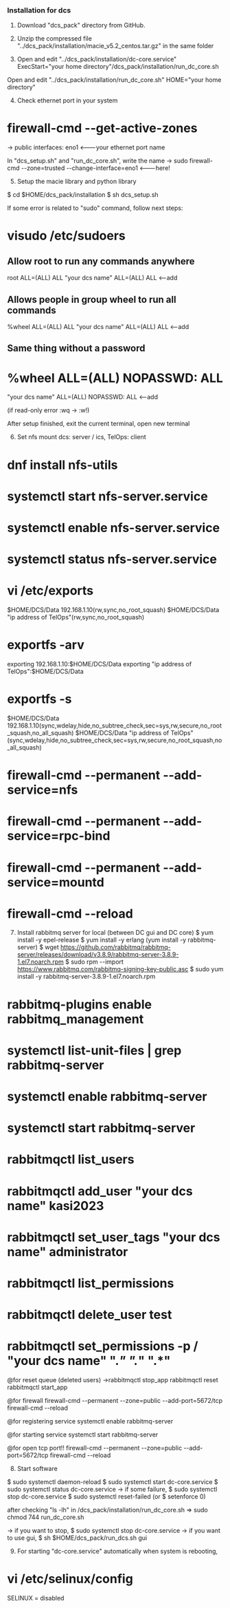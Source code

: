 ### Installation for dcs ### 

1. Download "dcs_pack" directory from GitHub.


2. Unzip the compressed file "../dcs_pack/installation/macie_v5.2_centos.tar.gz" in the same folder


3. Open and edit "../dcs_pack/installation/dc-core.service"
ExecStart="your home directory"/dcs_pack/installation/run_dc_core.sh

Open and edit "../dcs_pack/installation/run_dc_core.sh"
HOME="your home directory"


4. Check ethernet port in your system

# firewall-cmd --get-active-zones
-> public
	interfaces: eno1 <---your ethernet port name

In "dcs_setup.sh" and "run_dc_core.sh", write the name
-> sudo firewall-cmd --zone=trusted --change-interface=eno1 <---here!


5. Setup the macie library and python library

$ cd $HOME/dcs_pack/installation
$ sh dcs_setup.sh

If some error is related to "sudo" command,
follow next steps:

# visudo /etc/sudoers

## Allow root to run any commands anywhere
root    ALL=(ALL)       ALL
"your dcs name"    ALL=(ALL)       ALL <--add

## Allows people in group wheel to run all commands
%wheel  ALL=(ALL)       ALL
"your dcs name"    ALL=(ALL)       ALL <--add

## Same thing without a password
# %wheel        ALL=(ALL)       NOPASSWD: ALL
"your dcs name"            ALL=(ALL)       NOPASSWD: ALL <--add

(if read-only error :wq -> :w!)

After setup finished, exit the current terminal, open new terminal


6. Set nfs mount
dcs: server / ics, TelOps: client

# dnf install nfs-utils

# systemctl start nfs-server.service
# systemctl enable nfs-server.service
# systemctl status nfs-server.service

# vi /etc/exports
$HOME/DCS/Data 192.168.1.10(rw,sync,no_root_squash)
$HOME/DCS/Data "ip address of TelOps"(rw,sync,no_root_squash)

# exportfs -arv
exporting 192.168.1.10:$HOME/DCS/Data
exporting "ip address of TelOps":$HOME/DCS/Data

# exportfs -s
$HOME/DCS/Data  192.168.1.10(sync,wdelay,hide,no_subtree_check,sec=sys,rw,secure,no_root_squash,no_all_squash)
$HOME/DCS/Data  "ip address of TelOps"(sync,wdelay,hide,no_subtree_check,sec=sys,rw,secure,no_root_squash,no_all_squash)


# firewall-cmd --permanent --add-service=nfs
# firewall-cmd --permanent --add-service=rpc-bind
# firewall-cmd --permanent --add-service=mountd
# firewall-cmd --reload


7. Install rabbitmq server for local (between DC gui and DC core)
$ yum install -y epel-release
$ yum install -y erlang
(yum install -y rabbitmq-server)
$ wget https://github.com/rabbitmq/rabbitmq-server/releases/download/v3.8.9/rabbitmq-server-3.8.9-1.el7.noarch.rpm
$ sudo rpm --import https://www.rabbitmq.com/rabbitmq-signing-key-public.asc
$ sudo yum install -y rabbitmq-server-3.8.9-1.el7.noarch.rpm

# rabbitmq-plugins enable rabbitmq_management
# systemctl list-unit-files | grep rabbitmq-server
# systemctl enable rabbitmq-server
# systemctl start rabbitmq-server
# rabbitmqctl list_users
# rabbitmqctl add_user "your dcs name" kasi2023
# rabbitmqctl set_user_tags "your dcs name" administrator
# rabbitmqctl list_permissions
# rabbitmqctl delete_user test
# rabbitmqctl set_permissions -p / "your dcs name" ".*" ".*" ".*"

@for reset queue (deleted users)
->rabbitmqctl stop_app
rabbitmqctl reset
rabbitmqctl start_app

@for firewall
firewall-cmd --permanent --zone=public --add-port=5672/tcp
firewall-cmd --reload

@for registering service
systemctl enable rabbitmq-server

@for starting service
systemctl start rabbitmq-server

@for open tcp port!!
firewall-cmd --permanent --zone=public --add-port=5672/tcp
firewall-cmd --reload


8. Start software

$ sudo systemctl daemon-reload
$ sudo systemctl start dc-core.service
$ sudo systemctl status dc-core.service
-> if some failure, 
   $ sudo systemctl stop dc-core.service
   $ sudo systemctl reset-failed (or $ setenforce 0)

after checking "ls -lh" in /dcs_pack/installation/run_dc_core.sh
=> sudo chmod 744 run_dc_core.sh

-> if you want to stop,
   $ sudo systemctl stop dc-core.service
-> if you want to use gui,
   $ sh $HOME/dcs_pack/run_dcs.sh gui


9. For starting "dc-core.service" automatically when system is rebooting,

# vi /etc/selinux/config
SELINUX = disabled



